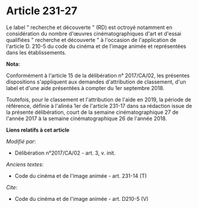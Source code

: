 # Article 231-27

Le label " recherche et découverte " (RD) est octroyé notamment en considération du nombre d'œuvres cinématographiques d'art
et d'essai qualifiées " recherche et découverte " à l'occasion de l'application de l'article D. 210-5 du code du cinéma et de
l'image animée et représentées dans les établissements.

**Nota:**

Conformément à l'article 15 de la délibération n° 2017/CA/02, les présentes dispositions s'appliquent aux demandes
d'attribution de classement, d'un label et d'une aide présentées à compter du 1er septembre 2018.

Toutefois, pour le classement et l'attribution de l'aide en 2019, la période de référence, définie à l'alinéa 1er de
l'article 231-17 dans sa rédaction issue de la présente délibération, court de la semaine cinématographique 27 de l'année
2017 à la semaine cinématographique 26 de l'année 2018.

**Liens relatifs à cet article**

_Modifié par_:

  - Délibération n°2017/CA/02 - art. 3, v. init.

_Anciens textes_:

  - Code du cinéma et de l'image animée - art. 231-14 (T)

_Cite_:

  - Code du cinéma et de l'image animée - art. D210-5 (V)
